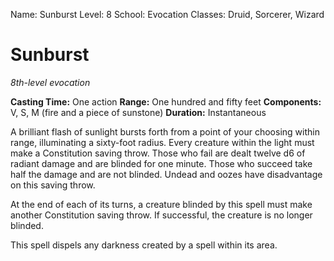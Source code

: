 Name: Sunburst
Level: 8
School: Evocation
Classes: Druid, Sorcerer, Wizard

# Sunburst
_8th-level evocation_

**Casting Time:** One action 
**Range:** One hundred and fifty feet 
**Components:** V, S, M (fire and a piece of sunstone) 
**Duration:** Instantaneous 

A brilliant flash of sunlight bursts forth from a point of your choosing within range, illuminating a sixty-foot radius. Every creature within the light must make a Constitution saving throw. Those who fail are dealt twelve d6 of radiant damage and are blinded for one minute. Those who succeed take half the damage and are not blinded. Undead and oozes have disadvantage on this saving throw. 

At the end of each of its turns, a creature blinded by this spell must make another Constitution saving throw. If successful, the creature is no longer blinded. 

This spell dispels any darkness created by a spell within its area. 
